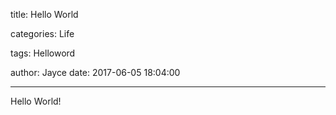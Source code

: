 title: Hello World

categories: Life

tags: Helloword

author: Jayce
date: 2017-06-05 18:04:00

---
Hello World!

